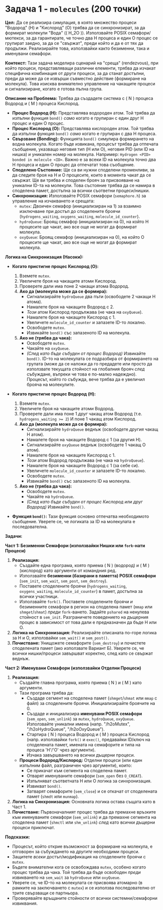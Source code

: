# Задача 1 - `molecules` (200 точки)

**Цел:**
Да се реализира симулация, в която множество процеси "Водород" (H) и "Кислород" (O) трябва да се синхронизират, за да формират молекули "Вода" (\( H_2O \)). Използвайте POSIX семафори/мютекси, за да гарантирате, че точно два H процеса и един O процес се групират заедно, за да се "свържат", преди който и да е от тях да продължи. Реализирайте това, използвайки както безименни, така и именувани семафори.

**Контекст:**
Тази задача моделира сценарий на "среща" (rendezvous), при който процеси, представляващи различни елементи, трябва да изчакат специфична комбинация от други процеси, за да станат достъпни, преди да може да се извърши съвместно действие (формиране на молекула). Това изисква внимателно управление на чакащите процеси и сигнализиране, когато е готова пълна група.

**Описание на Проблема:**
Трябва да създадете система с \( N \) процеса Водород и \( M \) процеса Кислород.

- **Процес Водород (H):** Представлява водороден атом. Той трябва да изпълни функция `bond()` _само_ когато е групиран с един друг H процес и един O процес.
- **Процес Кислород (O):** Представлява кислороден атом. Той трябва да изпълни функция `bond()` _само_ когато е групиран с два H процеса.
- **Свързване (Bonding):** Функцията `bond()` симулира формирането на водна молекула. Когато бъде извикана, процесът трябва да отпечата съобщение, указващо неговия тип (H или O), неговия PID (или ID на нишка) и уникален номер на молекула. Например: `Hydrogen <PID> bonded in molecule <ID>`. Важно е за всеки ID на молекула точно два H процеса и един O процес да отпечатат това съобщение.
- **Споделено Състояние:** Ще са ви нужни споделени променливи, за да следите броя на H и O процесите, които в момента чакат да се свържат. Ще ви трябва и споделен брояч за присвояване на уникални ID-та на молекули. Това състояние трябва да се намира в споделена памет, достъпна за всички съответни процеси/нишки.
- **Синхронизация:** Използвайте POSIX семафори (`semaphore.h`) за управление на изчакването и срещата:
  - `mutex`: Двоичен семафор (инициализиран на 1) за взаимно изключване при достъп до споделените броячи (`hydrogens_waiting`, `oxygens_waiting`, `molecule_id_counter`).
  - `hydroQueue`: Броящ семафор (инициализиран на 0), на който H процесите ще чакат, ако все още не могат да формират молекула.
  - `oxyQueue`: Броящ семафор (инициализиран на 0), на който O процесите ще чакат, ако все още не могат да формират молекула.

**Логика на Синхронизация (Насоки):**

- **Когато пристигне процес Кислород (O):**

  1. Вземете `mutex`.
  2. Увеличете броя на чакащите атоми Кислород.
  3. Проверете дали има поне 2 чакащи атома Водород.
  4. **Ако да (молекула може да се формира):**
     - Сигнализирайте `hydroQueue` два пъти (освободете 2 чакащи H атома).
     - Намалете броя на чакащите Водород с 2.
     - _Този_ атом Кислород продължава (не чака на `oxyQueue`).
     - Намалете броя на чакащите Кислород с 1.
     - Увеличете `molecule_id_counter` и запазете ID-то локално.
     - Освободете `mutex`.
     - Извикайте `bond()` със запазеното ID на молекула.
  5. **Ако не (трябва да чака):**
     - Освободете `mutex`.
     - Чакайте на `oxyQueue`.
     - _(След като бъде събуден от процес Водород)_ Извикайте `bond()`. ID-то на молекулата се подразбира от формирането на групата (може да се наложи да го предадете или просто да използвате текущата стойност на глобалния брояч _след_ събуждане, въпреки че това е по-малко надеждно). Процесът, който го събужда, вече трябва да е увеличил брояча на молекулите.

- **Когато пристигне процес Водород (H):**

  1. Вземете `mutex`.
  2. Увеличете броя на чакащите атоми Водород.
  3. Проверете дали има поне 1 _друг_ чакащ атом Водород (т.е. `hydrogens_waiting >= 2`) И поне 1 чакащ атом Кислород.
  4. **Ако да (молекула може да се формира):**
     - Сигнализирайте `hydroQueue` веднъж (освободете _другия_ чакащ H атом).
     - Намалете броя на чакащите Водород с 1 (за другия H).
     - Сигнализирайте `oxyQueue` веднъж (освободете 1 чакащ O атом).
     - Намалете броя на чакащите Кислород с 1.
     - _Този_ атом Водород продължава (не чака на `hydroQueue`).
     - Намалете броя на чакащите Водород с 1 (за себе си).
     - Увеличете `molecule_id_counter` и запазете ID-то локално.
     - Освободете `mutex`.
     - Извикайте `bond()` със запазеното ID на молекула.
  5. **Ако не (трябва да чака):**
     - Освободете `mutex`.
     - Чакайте на `hydroQueue`.
     - _(След като бъде събуден от процес Кислород или друг Водород)_ Извикайте `bond()`.

- **Функция `bond()`:** Тази функция основно отпечатва необходимото съобщение. Уверете се, че логиката за ID на молекулата е последователна.

**Задачи:**

**Част 1: Безименни Семафори (използвайки Нишки или `fork`-нати Процеси)**

1. **Реализация:**
   - Създайте една програма, която приема \( N \) (водород) и \( M \) (кислород) като аргументи от командния ред.
   - Използвайте **безименни (базирани в паметта) POSIX семафори** (`sem_init`, `sem_wait`, `sem_post`, `sem_destroy`).
   - Поставете споделените броячи (`hydrogens_waiting`, `oxygens_waiting`, `molecule_id_counter`) в памет, достъпна за всички участници.
   - Използвайте `fork()`. Поставете споделените броячи _и_ безименните семафори в регион на споделена памет (`mmap` или `shmget`/`shmat`) _преди_ `fork`-ването. Задайте `pshared` на ненулева стойност в `sem_init`. Разграничете поведението на дъщерния процес в зависимост от това дали е предназначен да бъде H или O.
2. **Логика на Синхронизация:** Реализирайте описаната по-горе логика за H и O, използвайки `sem_wait()` и `sem_post()`.
3. **Почистване:** Унищожете семафорите (`sem_destroy`) и почистете споделената памет (ако използвате Вариант Б). Уверете се, че всички нишки/процеси завършват коректно, след като се свържат веднъж.

**Част 2: Именувани Семафори (използвайки Отделни Процеси)**

1. **Реализация:**
   - Създайте главна програма, която приема \( N \) и \( M \) като аргументи.
   - Тази програма трябва да:
     - Създаде сегмент на споделена памет (`shmget`/`shmat` или `mmap` с файл) за споделените броячи. Инициализирайте броячите на 0.
     - Създаде и инициализира **именувани POSIX семафори** (`sem_open`, `sem_unlink`) за `mutex`, `hydroQueue`, `oxyQueue`. Използвайте уникални имена (напр. "/h2oMutex", "/h2oHydroQueue", "/h2oOxyQueue").
     - Стартира \( N \) процеса Водород и \( M \) процеса Кислород (напр. използвайки `fork()` и `exec()`, предавайки ID/ключ на споделената памет, имената на семафорите и типа на процеса 'H'/'O' чрез аргументи).
     - Изчака завършването на всички дъщерни процеси.
   - **Процеси Водород/Кислород:** Отделни процеси (или един изпълним файл, разграничен чрез аргументи), които:
     - Се прикачат към сегмента на споделена памет.
     - Отварят именуваните семафори (`sem_open` без `O_CREAT`).
     - Изпълняват съответната H или O логика за синхронизация.
     - Извикват `bond()`.
     - Затварят семафорите (`sem_close`) и се откачат от споделената памет (`shmdt` или `munmap`).
2. **Логика на Синхронизация:** Основната логика остава същата като в Част 1.
3. **Почистване:** Първоначалният процес трябва да премахне връзките към именуваните семафори (`sem_unlink`) и да премахне сегмента на споделена памет (`shmctl` или `shm_unlink`) _след_ като всички дъщерни процеси приключат.

**Подсказки:**

- Процесът, който открие възможност за формиране на молекула, е отговорен за събуждането на _другите_ необходими процеси.
- Защитете _всеки_ достъп/модификация на споделените броячи с `mutex`.
- Бъдете внимателни кога се освобождава `mutex`, особено когато процес трябва да чака. Той трябва да бъде освободен _преди_ извикването на `sem_wait` за `hydroQueue` или `oxyQueue`.
- Уверете се, че ID-то на молекулата се присвоява атомарно (в рамките на заключването с `mutex`) и се използва последователно от трите свързващи се партньора.
- Проверявайте връщаните стойности от всички системни/семафорни извиквания.

